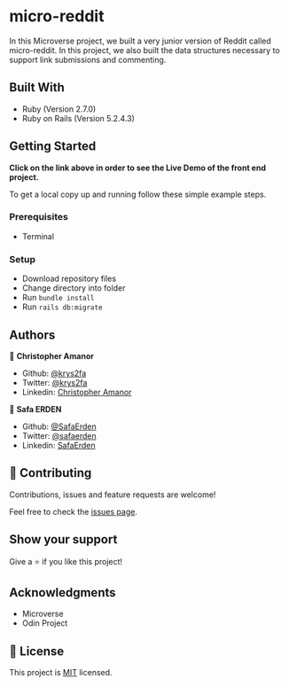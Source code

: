 # micro-reddit

In this Microverse project, we built a very junior version of Reddit called micro-reddit. In this project, we also built the data structures necessary to support link submissions and commenting. 

## Built With

- Ruby (Version 2.7.0)
- Ruby on Rails (Version 5.2.4.3)

## Getting Started

**Click on the link above in order to see the Live Demo of the front end project.**

To get a local copy up and running follow these simple example steps.

### Prerequisites

- Terminal

### Setup

- Download repository files
- Change directory into folder
- Run `bundle install`
- Run `rails db:migrate`

## Authors

👤 **Christopher Amanor**

- Github: [@krys2fa](https://github.com/krys2fa)
- Twitter: [@krys2fa](https://twitter.com/krys2fa)
- Linkedin: [Christopher Amanor](https://www.linkedin.com/in/christopher-amanor-81a7b93b/)

👤 **Safa ERDEN**

- Github: [@SafaErden](https://github.com/SafaErden)
- Twitter: [@safaerden](https://twitter.com/safaerden)
- Linkedin: [SafaErden](https://www.linkedin.com/in/safaerden/)


## 🤝 Contributing

Contributions, issues and feature requests are welcome!

Feel free to check the [issues page](https://github.com/SafaErden/Micro-Reddit/issues).

## Show your support

Give a ⭐️ if you like this project!

## Acknowledgments

- Microverse
- Odin Project

## 📝 License

This project is [MIT](lic.url) licensed.
